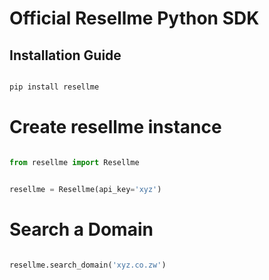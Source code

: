 # Official Resellme Python SDK

## Installation Guide

```python

pip install resellme

```

#  Create resellme instance

```python

from resellme import Resellme


resellme = Resellme(api_key='xyz')


```

# Search a Domain

```python

resellme.search_domain('xyz.co.zw')
```